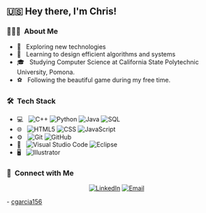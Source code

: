 <h2> 🇺🇸 Hey there, I'm Chris!</h2>

<h3> 👨🏻‍💻 &nbsp;About Me </h3>

- 🧐 &nbsp; Exploring new technologies
- 🌱 &nbsp; Learning to design efficient algorithms and systems
- 🎓 &nbsp; Studying Computer Science at California State Polytechnic University, Pomona.
- ⚽️ &nbsp; Following the beautiful game during my free time.

<h3> 🛠 &nbsp;Tech Stack </h3>

- 💻 &nbsp;
  ![C++](https://img.shields.io/badge/-C++-333333?style=flat&logo=C%2B%2B&logoColor=00599C)
  ![Python](https://img.shields.io/badge/-Python-333333?style=flat&logo=python)
  ![Java](https://img.shields.io/badge/-Java-333333?style=flat&logo=Java&logoColor=007396)
  ![SQL](https://img.shields.io/badge/-SQL-333333)
- 🌐 &nbsp;
  ![HTML5](https://img.shields.io/badge/-HTML5-333333?style=flat&logo=HTML5)
  ![CSS](https://img.shields.io/badge/-CSS-333333?style=flat&logo=CSS3&logoColor=1572B6)
  ![JavaScript](https://img.shields.io/badge/-JavaScript-333333?style=flat&logo=javascript)
  <!--
  ![Bootstrap](https://img.shields.io/badge/-Bootstrap-333333?style=flat&logo=bootstrap&logoColor=563D7C)
  ![Node.js](https://img.shields.io/badge/-Node.js-333333?style=flat&logo=node.js)
  ![React](https://img.shields.io/badge/-React-333333?style=flat&logo=react)
  --->
- ⚙️ &nbsp;
  ![Git](https://img.shields.io/badge/-Git-333333?style=flat&logo=git)
  ![GitHub](https://img.shields.io/badge/-GitHub-333333?style=flat&logo=github)
- 🔧 &nbsp;
  ![Visual Studio Code](https://img.shields.io/badge/-Visual%20Studio%20Code-333333?style=flat&logo=visual-studio-code&logoColor=007ACC)
  ![Eclipse](https://img.shields.io/badge/-Eclipse-333333?style=flat&logo=eclipse-ide&logoColor=2C2255)
- 🖥 &nbsp;
  ![Illustrator](https://img.shields.io/badge/-Illustrator-333333?style=flat&logo=adobe-illustrator)

<h3> 🤝 &nbsp;Connect with Me </h3>

<p align="center">
<a href="https://www.linkedin.com/in/christian-ivan"><img alt="LinkedIn" src="https://img.shields.io/badge/LinkedIn-Chris-blue?style=flat-square&logo=linkedin"></a>
<a href="mailto:cig@cpp.edu"><img alt="Email" src="https://img.shields.io/badge/Email-cig@cpp.edu-blue?style=flat-square&logo=gmail"></a>
</p>

\- [cgarcia156](https://github.com/cgarcia156)
